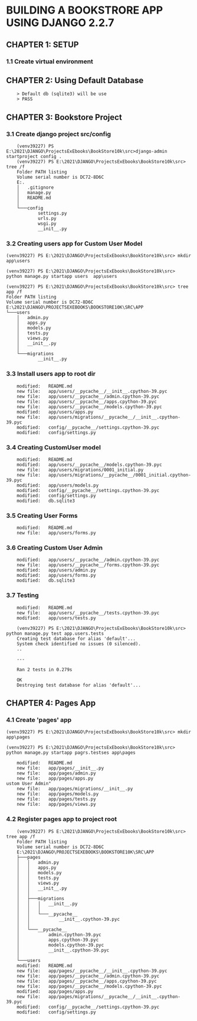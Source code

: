 # BUILDING A BOOKSTRORE APP USING DJANGO 2.2.7

## CHAPTER 1: SETUP

### 1.1 Create virtual environment

## CHAPTER 2: Using Default Database

        > Default db (sqlite3) will be use
        > PASS

## CHAPTER 3: Bookstore Project

### 3.1 Create django project src/config

        (venv39227) PS E:\2021\DJANGO\ProjectsExEbooks\BookStore10k\src>django-admin startproject config .
        (venv39227) PS E:\2021\DJANGO\ProjectsExEbooks\BookStore10k\src> tree /f
        Folder PATH listing
        Volume serial number is DC72-8D6C
        E:.
        │   .gitignore
        │   manage.py
        │   README.md
        │
        └───config
                settings.py
                urls.py
                wsgi.py
                __init__.py

### 3.2 Creating users app for Custom User Model

    (venv39227) PS E:\2021\DJANGO\ProjectsExEbooks\BookStore10k\src> mkdir app\users

    (venv39227) PS E:\2021\DJANGO\ProjectsExEbooks\BookStore10k\src> python manage.py startapp users  app\users

    (venv39227) PS E:\2021\DJANGO\ProjectsExEbooks\BookStore10k\src> tree app /f
    Folder PATH listing
    Volume serial number is DC72-8D6C
    E:\2021\DJANGO\PROJECTSEXEBOOKS\BOOKSTORE10K\SRC\APP
    └───users
        │   admin.py
        │   apps.py
        │   models.py
        │   tests.py
        │   views.py
        │   __init__.py
        │
        └───migrations
                __init__.py

### 3.3 Install users app to root dir

        modified:   README.md
        new file:   app/users/__pycache__/__init__.cpython-39.pyc
        new file:   app/users/__pycache__/admin.cpython-39.pyc
        new file:   app/users/__pycache__/apps.cpython-39.pyc
        new file:   app/users/__pycache__/models.cpython-39.pyc
        modified:   app/users/apps.py
        new file:   app/users/migrations/__pycache__/__init__.cpython-39.pyc
        modified:   config/__pycache__/settings.cpython-39.pyc
        modified:   config/settings.py

### 3.4 Creating CustomUser model

        modified:   README.md
        modified:   app/users/__pycache__/models.cpython-39.pyc
        new file:   app/users/migrations/0001_initial.py
        new file:   app/users/migrations/__pycache__/0001_initial.cpython-39.pyc
        modified:   app/users/models.py
        modified:   config/__pycache__/settings.cpython-39.pyc
        modified:   config/settings.py
        modified:   db.sqlite3

### 3.5 Creating User Forms

        modified:   README.md
        new file:   app/users/forms.py

### 3.6 Creating Custom User Admin

        modified:   app/users/__pycache__/admin.cpython-39.pyc
        new file:   app/users/__pycache__/forms.cpython-39.pyc
        modified:   app/users/admin.py
        modified:   app/users/forms.py
        modified:   db.sqlite3

### 3.7 Testing

        modified:   README.md
        new file:   app/users/__pycache__/tests.cpython-39.pyc
        modified:   app/users/tests.py

        (venv39227) PS E:\2021\DJANGO\ProjectsExEbooks\BookStore10k\src> python manage.py test app.users.tests
        Creating test database for alias 'default'...
        System check identified no issues (0 silenced).
        ..

        ---

        Ran 2 tests in 0.279s

        OK
        Destroying test database for alias 'default'...

## CHAPTER 4: Pages App

### 4.1 Create 'pages' app

    (venv39227) PS E:\2021\DJANGO\ProjectsExEbooks\BookStore10k\src> mkdir app\pages

    (venv39227) PS E:\2021\DJANGO\ProjectsExEbooks\BookStore10k\src> python manage.py startapp pagrs.testses app\pages

        modified:   README.md
        new file:   app/pages/__init__.py
        new file:   app/pages/admin.py
        new file:   app/pages/apps.py                                                         ustom User Admin"
        new file:   app/pages/migrations/__init__.py
        new file:   app/pages/models.py
        new file:   app/pages/tests.py
        new file:   app/pages/views.py

### 4.2 Register pages app to project root

        (venv39227) PS E:\2021\DJANGO\ProjectsExEbooks\BookStore10k\src> tree app /f
        Folder PATH listing
        Volume serial number is DC72-8D6C
        E:\2021\DJANGO\PROJECTSEXEBOOKS\BOOKSTORE10K\SRC\APP
        ├───pages
        │   │   admin.py
        │   │   apps.py
        │   │   models.py
        │   │   tests.py
        │   │   views.py
        │   │   __init__.py
        │   │
        │   ├───migrations
        │   │   │   __init__.py
        │   │   │
        │   │   └───__pycache__
        │   │           __init__.cpython-39.pyc
        │   │
        │   └───__pycache__
        │           admin.cpython-39.pyc
        │           apps.cpython-39.pyc
        │           models.cpython-39.pyc
        │           __init__.cpython-39.pyc
        │
        └───users
        modified:   README.md
        new file:   app/pages/__pycache__/__init__.cpython-39.pyc
        new file:   app/pages/__pycache__/admin.cpython-39.pyc
        new file:   app/pages/__pycache__/apps.cpython-39.pyc
        new file:   app/pages/__pycache__/models.cpython-39.pyc
        modified:   app/pages/apps.py
        new file:   app/pages/migrations/__pycache__/__init__.cpython-39.pyc
        modified:   config/__pycache__/settings.cpython-39.pyc
        modified:   config/settings.py
